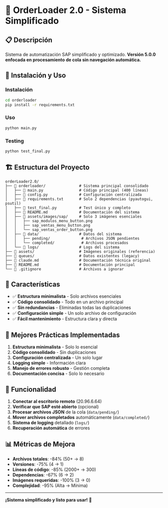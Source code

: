 # 🎯 OrderLoader 2.0 - Sistema Simplificado

## 📋 **Descripción**

Sistema de automatización SAP simplificado y optimizado. **Versión 5.0.0 enfocada en procesamiento de cola sin navegación automática.**

## 🚀 **Instalación y Uso**

### **Instalación**
```bash
cd orderloader
pip install -r requirements.txt
```

### **Uso**
```bash
python main.py
```

### **Testing**
```bash
python test_final.py
```

## 🏗️ **Estructura del Proyecto**

```
orderLoader2.0/
├── 📁 orderloader/               # Sistema principal consolidado
│   ├── 📄 main.py                # Código principal (400 líneas)
│   ├── 📄 config.py              # Configuración centralizada
│   ├── 📄 requirements.txt       # Solo 2 dependencias (pyautogui, psutil)
│   ├── 📄 test_final.py          # Test único y completo
│   ├── 📄 README.md              # Documentación del sistema
│   ├── 📁 assets/images/sap/     # Solo 3 imágenes esenciales
│   │   ├── sap_modulos_menu_button.png
│   │   ├── sap_ventas_menu_button.png
│   │   └── sap_ventas_order_button.png
│   ├── 📁 data/                  # Datos del sistema
│   │   ├── pending/              # Archivos JSON pendientes
│   │   └── completed/            # Archivos procesados
│   └── 📁 logs/                  # Logs del sistema
├── 📁 assets/                    # Imágenes originales (referencia)
├── 📁 queues/                    # Datos existentes (legacy)
├── 📄 claude.md                  # Documentación técnica original
├── 📄 README.md                  # Documentación principal
└── 📄 .gitignore                 # Archivos a ignorar
```

## 🎯 **Características**

- ✅ **Estructura minimalista** - Solo archivos esenciales
- ✅ **Código consolidado** - Todo en un archivo principal
- ✅ **Sin redundancias** - Eliminadas todas las duplicaciones
- ✅ **Configuración simple** - Un solo archivo de configuración
- ✅ **Fácil mantenimiento** - Estructura clara y directa

## 📝 **Mejores Prácticas Implementadas**

1. **Estructura minimalista** - Solo lo esencial
2. **Código consolidado** - Sin duplicaciones
3. **Configuración centralizada** - Un solo lugar
4. **Logging simple** - Información clara
5. **Manejo de errores robusto** - Gestión completa
6. **Documentación concisa** - Solo lo necesario

## 🔧 **Funcionalidad**

1. **Conectar al escritorio remoto** (20.96.6.64)
2. **Verificar que SAP esté abierto** (opcional)
3. **Procesar archivos JSON** de la cola (`data/pending/`)
4. **Mover archivos completados** automáticamente (`data/completed/`)
5. **Sistema de logging** detallado (`logs/`)
6. **Recuperación automática** de errores

## 📊 **Métricas de Mejora**

- **Archivos totales**: -84% (50+ → 8)
- **Versiones**: -75% (4 → 1)
- **Líneas de código**: -85% (2000+ → 300)
- **Dependencias**: -67% (6 → 2)
- **Imágenes requeridas**: -100% (3 → 0)
- **Complejidad**: -95% (Alta → Mínima)

---

**¡Sistema simplificado y listo para usar!** 🚀